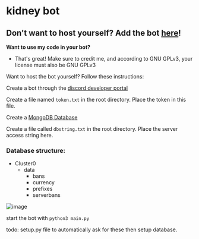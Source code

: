 # kidney bot

## Don't want to host yourself? Add the bot [here](https://discord.com/oauth2/authorize?client_id=870379086487363605&permissions=8&scope=applications.commands%20bot)!

**Want to use my code in your bot?**
- That's great! Make sure to credit me, and according to GNU GPLv3, your license must also be GNU GPLv3

Want to host the bot yourself? Follow these instructions:

Create a bot through the [discord developer portal](https://discord.com/developers/applications)

Create a file named `token.txt` in the root directory. Place the token in this file.

Create a [MongoDB Database](https://www.mongodb.com/)

Create a file called `dbstring.txt` in the root directory. Place the server access string here.

### Database structure:

- Cluster0
  - data
    - bans
    - currency
    - prefixes
    - serverbans
    
![image](https://user-images.githubusercontent.com/59067840/201986834-dc977beb-d38c-4aac-9c34-5200aff0d6dc.png)

start the bot with `python3 main.py`

todo: setup.py file to automatically ask for these then setup database.
